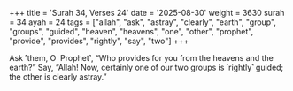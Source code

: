 +++
title = 'Surah 34, Verses 24'
date = '2025-08-30'
weight = 3630
surah = 34
ayah = 24
tags = ["allah", "ask", "astray", "clearly", "earth", "group", "groups", "guided", "heaven", "heavens", "one", "other", "prophet", "provide", "provides", "rightly", "say", "two"]
+++

Ask ˹them, O  Prophet˺, “Who provides for you from the heavens and the earth?” Say, “Allah! Now, certainly one of our two groups is ˹rightly˺ guided; the other is clearly astray.”